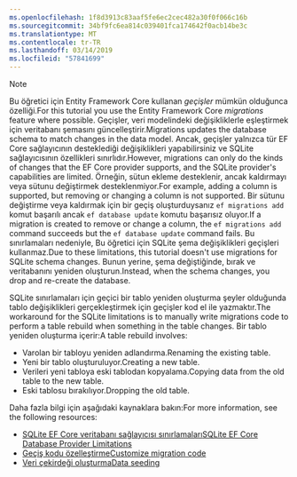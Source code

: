 ```yaml
---
ms.openlocfilehash: 1f8d3913c83aaf5fe6ec2cec482a30f0f066c16b
ms.sourcegitcommit: 34bf9fc6ea814c039401fca174642f0acb14be3c
ms.translationtype: MT
ms.contentlocale: tr-TR
ms.lasthandoff: 03/14/2019
ms.locfileid: "57841699"
---
```


> [!NOTE]
> <span data-ttu-id="ca271-101">Bu öğretici için Entity Framework Core kullanan *geçişler* mümkün olduğunca özelliği.</span><span class="sxs-lookup"><span data-stu-id="ca271-101">For this tutorial you use the Entity Framework Core *migrations* feature where possible.</span></span> <span data-ttu-id="ca271-102">Geçişler, veri modelindeki değişikliklerle eşleştirmek için veritabanı şemasını güncelleştirir.</span><span class="sxs-lookup"><span data-stu-id="ca271-102">Migrations updates the database schema to match changes in the data model.</span></span> <span data-ttu-id="ca271-103">Ancak, geçişler yalnızca tür EF Core sağlayıcının desteklediği değişiklikleri yapabilirsiniz ve SQLite sağlayıcısının özellikleri sınırlıdır.</span><span class="sxs-lookup"><span data-stu-id="ca271-103">However, migrations can only do the kinds of changes that the EF Core provider supports, and the SQLite provider's capabilities are limited.</span></span> <span data-ttu-id="ca271-104">Örneğin, sütun ekleme desteklenir, ancak kaldırmayı veya sütunu değiştirmek desteklenmiyor.</span><span class="sxs-lookup"><span data-stu-id="ca271-104">For example, adding a column is supported, but removing or changing a column is not supported.</span></span> <span data-ttu-id="ca271-105">Bir sütunu değiştirme veya kaldırmak için bir geçiş oluşturduysanız `ef migrations add` komut başarılı ancak `ef database update` komutu başarısız oluyor.</span><span class="sxs-lookup"><span data-stu-id="ca271-105">If a migration is created to remove or change a column, the `ef migrations add` command succeeds but the `ef database update` command fails.</span></span> <span data-ttu-id="ca271-106">Bu sınırlamaları nedeniyle, Bu öğretici için SQLite şema değişiklikleri geçişleri kullanmaz.</span><span class="sxs-lookup"><span data-stu-id="ca271-106">Due to these limitations, this tutorial doesn't use migrations for SQLite schema changes.</span></span> <span data-ttu-id="ca271-107">Bunun yerine, şema değiştiğinde, bırak ve veritabanını yeniden oluşturun.</span><span class="sxs-lookup"><span data-stu-id="ca271-107">Instead, when the schema changes, you drop and re-create the database.</span></span>
>
><span data-ttu-id="ca271-108">SQLite sınırlamaları için geçici bir tablo yeniden oluşturma şeyler olduğunda tablo değişiklikleri gerçekleştirmek için geçişler kod el ile yazmaktır.</span><span class="sxs-lookup"><span data-stu-id="ca271-108">The workaround for the SQLite limitations is to manually write migrations code to perform a table rebuild when something in the table changes.</span></span> <span data-ttu-id="ca271-109">Bir tablo yeniden oluşturma içerir:</span><span class="sxs-lookup"><span data-stu-id="ca271-109">A table rebuild involves:</span></span>
>
>* <span data-ttu-id="ca271-110">Varolan bir tabloyu yeniden adlandırma.</span><span class="sxs-lookup"><span data-stu-id="ca271-110">Renaming the existing table.</span></span>
>* <span data-ttu-id="ca271-111">Yeni bir tablo oluşturuluyor.</span><span class="sxs-lookup"><span data-stu-id="ca271-111">Creating a new table.</span></span>
>* <span data-ttu-id="ca271-112">Verileri yeni tabloya eski tablodan kopyalama.</span><span class="sxs-lookup"><span data-stu-id="ca271-112">Copying data from the old table to the new table.</span></span>
>* <span data-ttu-id="ca271-113">Eski tablosu bırakılıyor.</span><span class="sxs-lookup"><span data-stu-id="ca271-113">Dropping the old table.</span></span>
>
><span data-ttu-id="ca271-114">Daha fazla bilgi için aşağıdaki kaynaklara bakın:</span><span class="sxs-lookup"><span data-stu-id="ca271-114">For more information, see the following resources:</span></span>
>
> * [<span data-ttu-id="ca271-115">SQLite EF Core veritabanı sağlayıcısı sınırlamaları</span><span class="sxs-lookup"><span data-stu-id="ca271-115">SQLite EF Core Database Provider Limitations</span></span>](/ef/core/providers/sqlite/limitations)
> * [<span data-ttu-id="ca271-116">Geçiş kodu özelleştirme</span><span class="sxs-lookup"><span data-stu-id="ca271-116">Customize migration code</span></span>](/ef/core/managing-schemas/migrations/#customize-migration-code)
> * [<span data-ttu-id="ca271-117">Veri çekirdeği oluşturma</span><span class="sxs-lookup"><span data-stu-id="ca271-117">Data seeding</span></span>](/ef/core/modeling/data-seeding)
